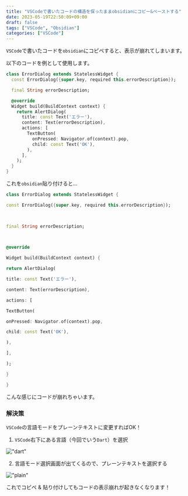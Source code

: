 ```yaml
---
title: "VSCodeで書いたコードの構造を保ったままobsidianにコピー&ペーストする"
date: 2023-05-19T22:50:09+09:00
draft: false
tags: ["VSCode", "Obsidian"]
categories: ["VSCode"]
---
```


`VSCode`で書いたコードを`obsidian`にコピペすると、表示が崩れてしまいます。

以下のコードを例として使用します。

```dart
class ErrorDialog extends StatelessWidget {
  const ErrorDialog({super.key, required this.errorDescription});

  final String errorDescription;

  @override
  Widget build(BuildContext context) {
    return AlertDialog(
      title: const Text('エラー'),
      content: Text(errorDescription),
      actions: [
        TextButton(
          onPressed: Navigator.of(context).pop,
          child: const Text('OK'),
        ),
      ],
    );
  }
}
```

これを`obsidian`貼り付けると...

```dart
class ErrorDialog extends StatelessWidget {

const ErrorDialog({super.key, required this.errorDescription});

  

final String errorDescription;

  

@override

Widget build(BuildContext context) {

return AlertDialog(

title: const Text('エラー'),

content: Text(errorDescription),

actions: [

TextButton(

onPressed: Navigator.of(context).pop,

child: const Text('OK'),

),

],

);

}

}
```

こんな感じにコードが崩れちゃいます。

### 解決策

`VSCode`の言語モードをプレーンテキストに変更すればOK！

1. `VSCode`右下にある言語（今回でいう`Dart`）を選択

!["dart"](images/language-dart.png)

2. 言語モード選択画面が出てくるので、プレーンテキストを選択する

!["plain"](images/language-plain.png)

これでコピペ & 貼り付けしてもコードの表示崩れが起きなくなります！